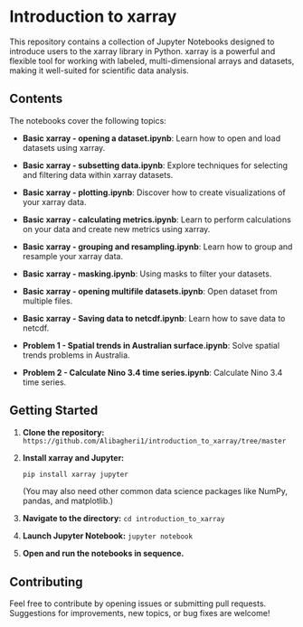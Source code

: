 # Introduction to xarray

This repository contains a collection of Jupyter Notebooks designed to introduce users to the xarray library in Python. xarray is a powerful and flexible tool for working with labeled, multi-dimensional arrays and datasets, making it well-suited for scientific data analysis.

## Contents

The notebooks cover the following topics:

*   **Basic xarray - opening a dataset.ipynb**:  Learn how to open and load datasets using xarray.

*   **Basic xarray - subsetting data.ipynb**: Explore techniques for selecting and filtering data within xarray datasets.

*   **Basic xarray - plotting.ipynb**: Discover how to create visualizations of your xarray data.

*   **Basic xarray - calculating metrics.ipynb**: Learn to perform calculations on your data and create new metrics using xarray.

*   **Basic xarray - grouping and resampling.ipynb**: Learn how to group and resample your xarray data.

*   **Basic xarray - masking.ipynb**: Using masks to filter your datasets.

*   **Basic xarray - opening multifile datasets.ipynb**: Open dataset from multiple files.

*   **Basic xarray - Saving data to netcdf.ipynb**: Learn how to save data to netcdf.

*   **Problem 1 - Spatial trends in Australian surface.ipynb**: Solve spatial trends problems in Australia.

*   **Problem 2 - Calculate Nino 3.4 time series.ipynb**: Calculate Nino 3.4 time series.

## Getting Started

1.  **Clone the repository:** `https://github.com/Alibagheri1/introduction_to_xarray/tree/master`

2.  **Install xarray and Jupyter:**
    ```bash
    pip install xarray jupyter
    ```
    (You may also need other common data science packages like NumPy, pandas, and matplotlib.)

3.  **Navigate to the directory:** `cd introduction_to_xarray`

4.  **Launch Jupyter Notebook:** `jupyter notebook`

5.  **Open and run the notebooks in sequence.**

## Contributing

Feel free to contribute by opening issues or submitting pull requests. Suggestions for improvements, new topics, or bug fixes are welcome!
